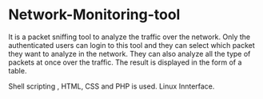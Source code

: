 # Network-Monitoring-tool
It is a packet sniffing tool to analyze the traffic over the network. 
Only the authenticated users can login to this tool and they can select which packet they want to analyze in the network. 
They can also analyze all the type of packets at once over the traffic.
The result is displayed in the form of a table.

Shell scripting , HTML, CSS and PHP is used. 
Linux Innterface.
